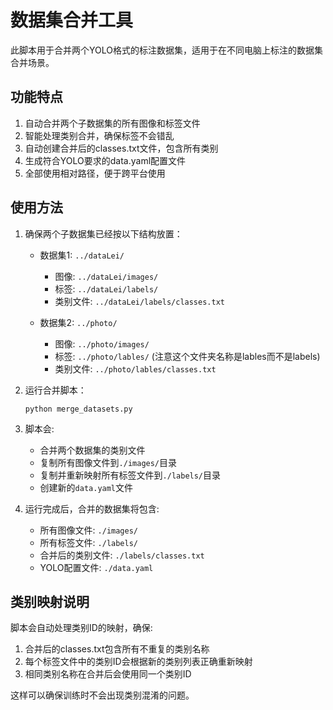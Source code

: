 # 数据集合并工具

此脚本用于合并两个YOLO格式的标注数据集，适用于在不同电脑上标注的数据集合并场景。

## 功能特点

1. 自动合并两个子数据集的所有图像和标签文件
2. 智能处理类别合并，确保标签不会错乱
3. 自动创建合并后的classes.txt文件，包含所有类别
4. 生成符合YOLO要求的data.yaml配置文件
5. 全部使用相对路径，便于跨平台使用

## 使用方法

1. 确保两个子数据集已经按以下结构放置：
   - 数据集1: `../dataLei/`
     - 图像: `../dataLei/images/`
     - 标签: `../dataLei/labels/`
     - 类别文件: `../dataLei/labels/classes.txt`
   
   - 数据集2: `../photo/`
     - 图像: `../photo/images/`
     - 标签: `../photo/lables/` (注意这个文件夹名称是lables而不是labels)
     - 类别文件: `../photo/lables/classes.txt`

2. 运行合并脚本：
   ```
   python merge_datasets.py
   ```

3. 脚本会:
   - 合并两个数据集的类别文件
   - 复制所有图像文件到`./images/`目录
   - 复制并重新映射所有标签文件到`./labels/`目录
   - 创建新的`data.yaml`文件

4. 运行完成后，合并的数据集将包含:
   - 所有图像文件: `./images/`
   - 所有标签文件: `./labels/`
   - 合并后的类别文件: `./labels/classes.txt`
   - YOLO配置文件: `./data.yaml`

## 类别映射说明

脚本会自动处理类别ID的映射，确保:

1. 合并后的classes.txt包含所有不重复的类别名称
2. 每个标签文件中的类别ID会根据新的类别列表正确重新映射
3. 相同类别名称在合并后会使用同一个类别ID

这样可以确保训练时不会出现类别混淆的问题。 